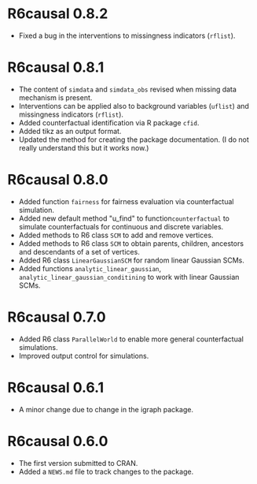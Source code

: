 # R6causal 0.8.2

* Fixed a bug in the interventions to missingness indicators (`rflist`).

# R6causal 0.8.1

* The content of `simdata` and `simdata_obs` revised when missing data mechanism is present. 
* Interventions can be applied also to background variables (`uflist`) and missingness indicators (`rflist`). 
* Added counterfactual identification via R package `cfid`.
* Added tikz as an output format.
* Updated the method for creating the package documentation. (I do not really understand this but it works now.)

# R6causal 0.8.0

* Added function `fairness` for fairness evaluation via counterfactual simulation.
* Added new default method "u_find" to function`counterfactual` to simulate counterfactuals for continuous and discrete variables.
* Added methods to R6 class `SCM` to add and remove vertices.
* Added methods to R6 class `SCM` to obtain parents, children, ancestors and descendants of a set of vertices.
* Added R6 class `LinearGaussianSCM` for random linear Gaussian SCMs.
* Added functions `analytic_linear_gaussian`, `analytic_linear_gaussian_conditining` to work with linear Gaussian SCMs.


# R6causal 0.7.0

* Added R6 class `ParallelWorld` to enable more general counterfactual simulations.
* Improved output control for simulations.

# R6causal 0.6.1

* A minor change due to change in the igraph package.

# R6causal 0.6.0

* The first version submitted to CRAN.
* Added a `NEWS.md` file to track changes to the package.
